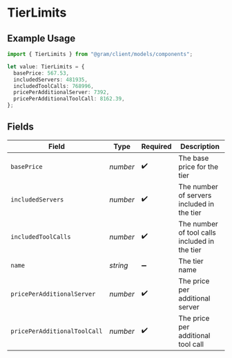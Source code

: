 # TierLimits

## Example Usage

```typescript
import { TierLimits } from "@gram/client/models/components";

let value: TierLimits = {
  basePrice: 567.53,
  includedServers: 481935,
  includedToolCalls: 768996,
  pricePerAdditionalServer: 7392,
  pricePerAdditionalToolCall: 8162.39,
};
```

## Fields

| Field                                         | Type                                          | Required                                      | Description                                   |
| --------------------------------------------- | --------------------------------------------- | --------------------------------------------- | --------------------------------------------- |
| `basePrice`                                   | *number*                                      | :heavy_check_mark:                            | The base price for the tier                   |
| `includedServers`                             | *number*                                      | :heavy_check_mark:                            | The number of servers included in the tier    |
| `includedToolCalls`                           | *number*                                      | :heavy_check_mark:                            | The number of tool calls included in the tier |
| `name`                                        | *string*                                      | :heavy_minus_sign:                            | The tier name                                 |
| `pricePerAdditionalServer`                    | *number*                                      | :heavy_check_mark:                            | The price per additional server               |
| `pricePerAdditionalToolCall`                  | *number*                                      | :heavy_check_mark:                            | The price per additional tool call            |